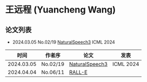 # 王远程 (Yuancheng Wang)


## 论文列表

- 2024.03.05 No.02/19 [NaturalSpeech3](../Models/Diffusion/2024.03.05_NaturalSpeech3.md) ICML 2024

| 时间 | 作者序 | 论文 | 发表 |
|:-:|:-:|---|---|
| 2024.03.05 | No.02/19 | [NaturalSpeech3](../Models/Diffusion/2024.03.05_NaturalSpeech3.md) | ICML 2024
| 2024.04.04 | No.06/11 | [RALL-E](../Models/Speech_LLM/2024.04.04_RALL-E.md) |